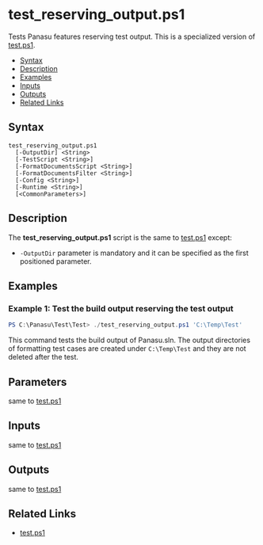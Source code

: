 # test_reserving_output.ps1

Tests Panasu features reserving test output.
This is a specialized version of [test.ps1](test.md).

* [Syntax](#Syntax)
* [Description](#Description)
* [Examples](#Examples)
* [Inputs](#Inputs)
* [Outputs](#Outputs)
* [Related Links](#Related-Links)


## Syntax

```
test_reserving_output.ps1
  [-OutputDir] <String>
  [-TestScript <String>]
  [-FormatDocumentsScript <String>]
  [-FormatDocumentsFilter <String>]
  [-Config <String>]
  [-Runtime <String>]
  [<CommonParameters>]
```


## Description

The **test_reserving_output.ps1** script is the same to [test.ps1](test.md) except:

* `-OutputDir` parameter is mandatory and it can be specified as the first positioned parameter.


## Examples

### Example 1: Test the build output reserving the test output

```powershell
PS C:\Panasu\Test\Test> ./test_reserving_output.ps1 'C:\Temp\Test'
```

This command tests the build output of Panasu.sln.
The output directories of formatting test cases are created under `C:\Temp\Test` and they are not deleted after the test.


## Parameters

same to [test.ps1](test.md#Parameters)


## Inputs

same to [test.ps1](test.md#Inputs)


## Outputs

same to [test.ps1](test.md#Outputs)


## Related Links

* [test.ps1](test.md)